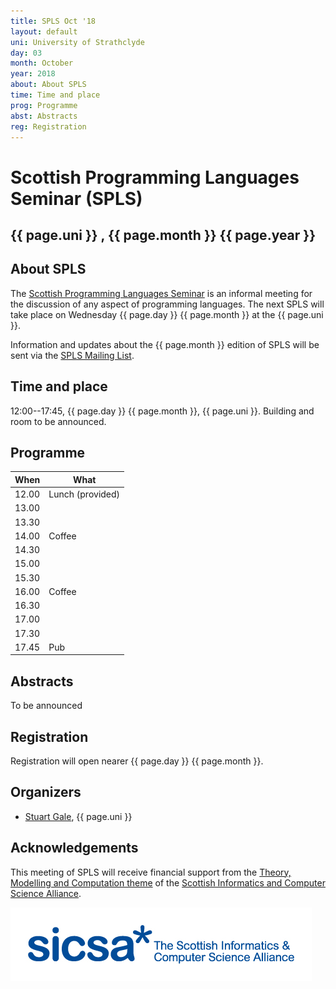 ```yaml
---
title: SPLS Oct '18
layout: default
uni: University of Strathclyde
day: 03
month: October
year: 2018
about: About SPLS
time: Time and place
prog: Programme
abst: Abstracts
reg: Registration
---
```


# Scottish Programming Languages Seminar (SPLS)

## {{ page.uni }} , {{ page.month }} {{ page.year }}

## About SPLS

The [Scottish Programming Languages Seminar](http://www.dcs.gla.ac.uk/research/spls/)
is an informal meeting for the discussion of any aspect of programming languages.
The next SPLS will take place on Wednesday {{ page.day }} {{ page.month }} at the
{{ page.uni }}.

Information and updates about the {{ page.month }} edition of SPLS will be sent
via the [SPLS Mailing List](https://mr1.dcs.gla.ac.uk/mailman/listinfo/spls).


## Time and place

12:00--17:45, {{ page.day }} {{ page.month }}, {{ page.uni }}. Building and room to be announced.


## Programme

|When   | What |
|-------|-----------------|
| 12.00 | Lunch (provided) |
| 13.00 | |
| 13.30 | |
| 14.00 | Coffee |
| 14.30 | |
| 15.00 | |
| 15.30 | |
| 16.00 | Coffee |
| 16.30 | |
| 17.00 | |
| 17.30 | |
| 17.45 | Pub |


## Abstracts

To be announced


## Registration

Registration will open nearer {{ page.day }} {{ page.month }}.


## Organizers

* [Stuart Gale](https://bishboria.com), {{ page.uni }}


## Acknowledgements

This meeting of SPLS will receive financial support from the
[Theory, Modelling and Computation theme](http://www.sicsa.ac.uk/research/theory-modelling-computation/)
of the [Scottish Informatics and Computer Science Alliance](http://www.sicsa.ac.uk/).

![SICSA logo](sicsa_blue.jpg "SICSA logo")
